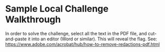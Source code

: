 # Sample Local Challenge Walkthrough

In order to solve the challenge, select all the text in the PDF file, and cut-and-paste it into an editor (Word or similar).
This will reveal the flag.
See: https://www.adobe.com/acrobat/hub/how-to-remove-redactions-pdf.html
